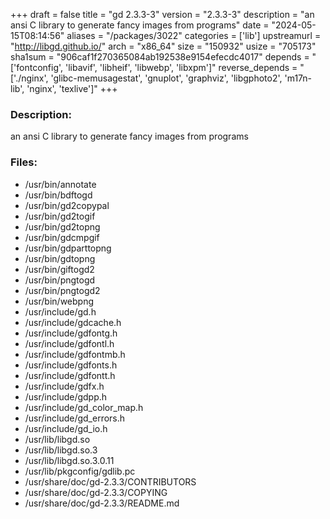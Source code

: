 +++
draft = false
title = "gd 2.3.3-3"
version = "2.3.3-3"
description = "an ansi C library to generate fancy images from programs"
date = "2024-05-15T08:14:56"
aliases = "/packages/3022"
categories = ['lib']
upstreamurl = "http://libgd.github.io/"
arch = "x86_64"
size = "150932"
usize = "705173"
sha1sum = "906caf1f270365084ab192538e9154efecdc4017"
depends = "['fontconfig', 'libavif', 'libheif', 'libwebp', 'libxpm']"
reverse_depends = "['./nginx', 'glibc-memusagestat', 'gnuplot', 'graphviz', 'libgphoto2', 'm17n-lib', 'nginx', 'texlive']"
+++
### Description: 
an ansi C library to generate fancy images from programs

### Files: 
* /usr/bin/annotate
* /usr/bin/bdftogd
* /usr/bin/gd2copypal
* /usr/bin/gd2togif
* /usr/bin/gd2topng
* /usr/bin/gdcmpgif
* /usr/bin/gdparttopng
* /usr/bin/gdtopng
* /usr/bin/giftogd2
* /usr/bin/pngtogd
* /usr/bin/pngtogd2
* /usr/bin/webpng
* /usr/include/gd.h
* /usr/include/gdcache.h
* /usr/include/gdfontg.h
* /usr/include/gdfontl.h
* /usr/include/gdfontmb.h
* /usr/include/gdfonts.h
* /usr/include/gdfontt.h
* /usr/include/gdfx.h
* /usr/include/gdpp.h
* /usr/include/gd_color_map.h
* /usr/include/gd_errors.h
* /usr/include/gd_io.h
* /usr/lib/libgd.so
* /usr/lib/libgd.so.3
* /usr/lib/libgd.so.3.0.11
* /usr/lib/pkgconfig/gdlib.pc
* /usr/share/doc/gd-2.3.3/CONTRIBUTORS
* /usr/share/doc/gd-2.3.3/COPYING
* /usr/share/doc/gd-2.3.3/README.md

